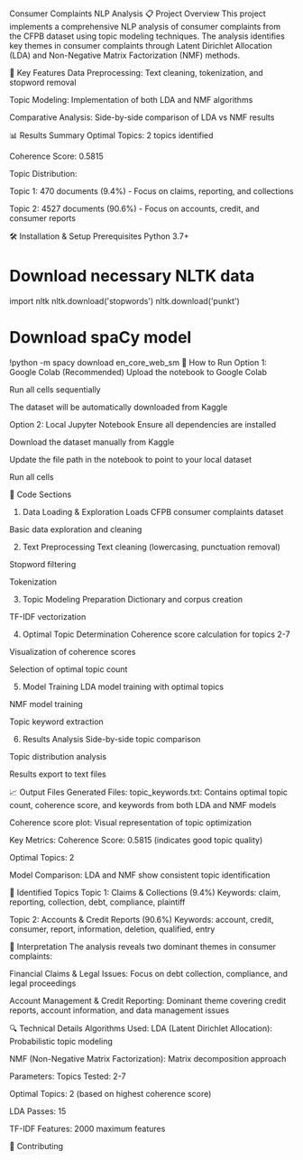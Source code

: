 Consumer Complaints NLP Analysis
📋 Project Overview
This project implements a comprehensive NLP analysis of consumer complaints from the CFPB dataset using topic modeling techniques. The analysis identifies key themes in consumer complaints through Latent Dirichlet Allocation (LDA) and Non-Negative Matrix Factorization (NMF) methods.

🎯 Key Features
Data Preprocessing: Text cleaning, tokenization, and stopword removal

Topic Modeling: Implementation of both LDA and NMF algorithms

Comparative Analysis: Side-by-side comparison of LDA vs NMF results

📊 Results Summary
Optimal Topics: 2 topics identified

Coherence Score: 0.5815

Topic Distribution:

Topic 1: 470 documents (9.4%) - Focus on claims, reporting, and collections

Topic 2: 4527 documents (90.6%) - Focus on accounts, credit, and consumer reports

🛠️ Installation & Setup
Prerequisites
Python 3.7+



# Download necessary NLTK data
import nltk
nltk.download('stopwords')
nltk.download('punkt')

# Download spaCy model
!python -m spacy download en_core_web_sm
🚀 How to Run
Option 1: Google Colab (Recommended)
Upload the notebook to Google Colab

Run all cells sequentially

The dataset will be automatically downloaded from Kaggle

Option 2: Local Jupyter Notebook
Ensure all dependencies are installed

Download the dataset manually from Kaggle

Update the file path in the notebook to point to your local dataset

Run all cells

🔧 Code Sections
1. Data Loading & Exploration
Loads CFPB consumer complaints dataset

Basic data exploration and cleaning

2. Text Preprocessing
Text cleaning (lowercasing, punctuation removal)

Stopword filtering

Tokenization

3. Topic Modeling Preparation
Dictionary and corpus creation

TF-IDF vectorization

4. Optimal Topic Determination
Coherence score calculation for topics 2-7

Visualization of coherence scores

Selection of optimal topic count

5. Model Training
LDA model training with optimal topics

NMF model training

Topic keyword extraction

6. Results Analysis
Side-by-side topic comparison

Topic distribution analysis

Results export to text files

📈 Output Files
Generated Files:
topic_keywords.txt: Contains optimal topic count, coherence score, and keywords from both LDA and NMF models

Coherence score plot: Visual representation of topic optimization

Key Metrics:
Coherence Score: 0.5815 (indicates good topic quality)

Optimal Topics: 2

Model Comparison: LDA and NMF show consistent topic identification

🎪 Identified Topics
Topic 1: Claims & Collections (9.4%)
Keywords: claim, reporting, collection, debt, compliance, plaintiff

Topic 2: Accounts & Credit Reports (90.6%)
Keywords: account, credit, consumer, report, information, deletion, qualified, entry

📝 Interpretation
The analysis reveals two dominant themes in consumer complaints:

Financial Claims & Legal Issues: Focus on debt collection, compliance, and legal proceedings

Account Management & Credit Reporting: Dominant theme covering credit reports, account information, and data management issues

🔍 Technical Details
Algorithms Used:
LDA (Latent Dirichlet Allocation): Probabilistic topic modeling

NMF (Non-Negative Matrix Factorization): Matrix decomposition approach


Parameters:
Topics Tested: 2-7

Optimal Topics: 2 (based on highest coherence score)

LDA Passes: 15

TF-IDF Features: 2000 maximum features

🤝 Contributing
